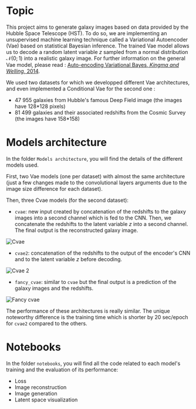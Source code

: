 
# Topic
This project aims to generate galaxy images based on data provided by the Hubble Space Telescope (HST). To do so, we are implementing an unsupervised machine learning technique called a Variational Autoencoder (Vae) based on statistical Bayesian inference. The trained Vae model allows us to decode a random latent variable $z$ sampled from a normal distribution $\mathcal{N}(0;1)$ into a realistic galaxy image. For further information on the general Vae model, please read : [Auto-encoding Variational Bayes, _Kingma and Welling_, 2014](https://arxiv.org/abs/1312.6114?context=cs.LG).  

We used two datasets for which we developped different Vae architectures, and even implemented a Conditional Vae for the second one : 
- 47 955 galaxies from Hubble's famous Deep Field image (the images have 128*128 pixels)
- 81 499 galaxies and their associated redshifts from the Cosmic Survey (the images have 158*158)  

# Models architecture
In the folder `Models architecture`, you will find the details of the different models used.  

First, two Vae models (one per dataset) with almost the same architecture (just a few changes made to the convolutional layers arguments due to the image size difference for each dataset).

Then, three Cvae models (for the second dataset):    
- `cvae`: new input created by concatenation of the redshifts to the galaxy images into a second channel which is fed to the CNN. Then, we concatenate the redshifts to the latent variable $z$ into a second channel. The final output is the reconstructed galaxy image.

![Cvae](https://github.com/EnceladeCandy/vae-project/blob/main/cvae.png)

- `cvae2`: concatenation of the redshifts to the output of the encoder's CNN and to the latent variable $z$ before decoding. 

![Cvae 2](https://github.com/EnceladeCandy/vae-project/blob/main/cvae2.png)


- `fancy_cvae`: similar to `cvae` but the final output is a prediction of the galaxy images and the redshifts.  

![Fancy cvae](https://github.com/EnceladeCandy/vae-project/blob/main/fancy_cvae.png)

The performance of these architectures is really similar. The unique noteworthy difference is the training time which is shorter by 20 sec/epoch for `cvae2` compared to the others. 


# Notebooks
In the folder `notebooks`, you will find all the code related to each model's training and the evaluation of its performance:  
- Loss
- Image reconstruction 
- Image generation
- Latent space visualization 





